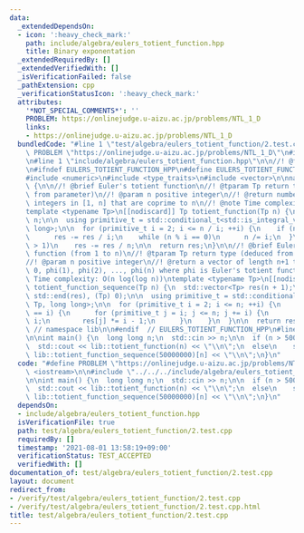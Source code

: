```yaml
---
data:
  _extendedDependsOn:
  - icon: ':heavy_check_mark:'
    path: include/algebra/eulers_totient_function.hpp
    title: Binary exponentation
  _extendedRequiredBy: []
  _extendedVerifiedWith: []
  _isVerificationFailed: false
  _pathExtension: cpp
  _verificationStatusIcon: ':heavy_check_mark:'
  attributes:
    '*NOT_SPECIAL_COMMENTS*': ''
    PROBLEM: https://onlinejudge.u-aizu.ac.jp/problems/NTL_1_D
    links:
    - https://onlinejudge.u-aizu.ac.jp/problems/NTL_1_D
  bundledCode: "#line 1 \"test/algebra/eulers_totient_function/2.test.cpp\"\n#define\
    \ PROBLEM \"https://onlinejudge.u-aizu.ac.jp/problems/NTL_1_D\"\n#include <iostream>\n\
    \n#line 1 \"include/algebra/eulers_totient_function.hpp\"\n\n//! @file eulers_totient_function.hpp\n\
    \n#ifndef EULERS_TOTIENT_FUNCTION_HPP\n#define EULERS_TOTIENT_FUNCTION_HPP\n\n\
    #include <numeric>\n#include <type_traits>\n#include <vector>\n\nnamespace lib\
    \ {\n\n//! @brief Euler's totient function\n//! @tparam Tp return type (deduced\
    \ from parameter)\n//! @param n positive integer\n//! @return number of positive\
    \ integers in [1, n] that are coprime to n\n//! @note Time complexity: O(sqrt(n))\n\
    template <typename Tp>\n[[nodiscard]] Tp totient_function(Tp n) {\n  Tp res =\
    \ n;\n\n  using primitive_t = std::conditional_t<std::is_integral_v<Tp>, Tp, long\
    \ long>;\n\n  for (primitive_t i = 2; i <= n / i; ++i) {\n    if (n % i == 0)\n\
    \      res -= res / i;\n    while (n % i == 0)\n      n /= i;\n  }\n\n  if (n\
    \ > 1)\n    res -= res / n;\n\n  return res;\n}\n\n//! @brief Euler's totient\
    \ function (from 1 to n)\n//! @tparam Tp return type (deduced from parameter)\n\
    //! @param n positive integer\n//! @return a vector of length n+1 that contains\
    \ 0, phi(1), phi(2), ..., phi(n) where phi is Euler's totient function\n//! @note\
    \ Time complexity: O(n log(log n))\ntemplate <typename Tp>\n[[nodiscard]] std::vector<Tp>\
    \ totient_function_sequence(Tp n) {\n  std::vector<Tp> res(n + 1);\n  std::iota(std::begin(res),\
    \ std::end(res), (Tp) 0);\n\n  using primitive_t = std::conditional_t<std::is_integral_v<Tp>,\
    \ Tp, long long>;\n\n  for (primitive_t i = 2; i <= n; ++i) {\n    if (res[i]\
    \ == i) {\n      for (primitive_t j = i; j <= n; j += i) {\n        res[j] /=\
    \ i;\n        res[j] *= i - 1;\n      }\n    }\n  }\n\n  return res;\n}\n\n} \
    \ // namespace lib\n\n#endif  // EULERS_TOTIENT_FUNCTION_HPP\n#line 5 \"test/algebra/eulers_totient_function/2.test.cpp\"\
    \n\nint main() {\n  long long n;\n  std::cin >> n;\n\n  if (n > 50000000)\n  \
    \  std::cout << lib::totient_function(n) << \"\\n\";\n  else\n    std::cout <<\
    \ lib::totient_function_sequence(50000000)[n] << \"\\n\";\n}\n"
  code: "#define PROBLEM \"https://onlinejudge.u-aizu.ac.jp/problems/NTL_1_D\"\n#include\
    \ <iostream>\n\n#include \"../../../include/algebra/eulers_totient_function.hpp\"\
    \n\nint main() {\n  long long n;\n  std::cin >> n;\n\n  if (n > 50000000)\n  \
    \  std::cout << lib::totient_function(n) << \"\\n\";\n  else\n    std::cout <<\
    \ lib::totient_function_sequence(50000000)[n] << \"\\n\";\n}\n"
  dependsOn:
  - include/algebra/eulers_totient_function.hpp
  isVerificationFile: true
  path: test/algebra/eulers_totient_function/2.test.cpp
  requiredBy: []
  timestamp: '2021-08-01 13:58:19+09:00'
  verificationStatus: TEST_ACCEPTED
  verifiedWith: []
documentation_of: test/algebra/eulers_totient_function/2.test.cpp
layout: document
redirect_from:
- /verify/test/algebra/eulers_totient_function/2.test.cpp
- /verify/test/algebra/eulers_totient_function/2.test.cpp.html
title: test/algebra/eulers_totient_function/2.test.cpp
---
```

